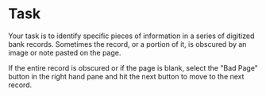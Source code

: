 # Task
Your task is to identify specific pieces of information in a series of digitized bank records. Sometimes the record, or a portion of it, is obscured by an image or note pasted on the page. 

If the entire record is obscured or if the page is blank, select the "Bad Page" button in the right hand pane and hit the next button to move to the next record.
